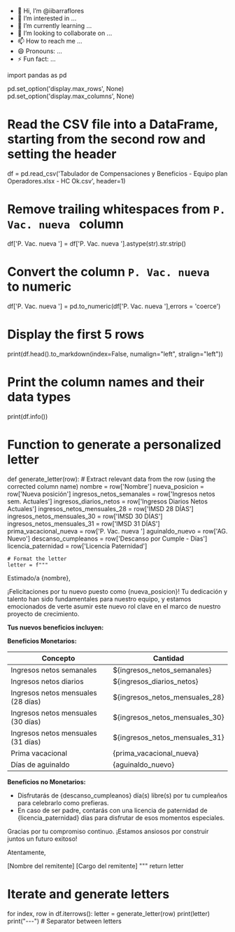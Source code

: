 - 👋 Hi, I’m @iibarraflores
- 👀 I’m interested in ...
- 🌱 I’m currently learning ...
- 💞️ I’m looking to collaborate on ...
- 📫 How to reach me ...
- 😄 Pronouns: ...
- ⚡ Fun fact: ...

<!---
iibarraflores/iibarraflores is a ✨ special ✨ repository because its `README.md` (this file) appears on your GitHub profile.
You can click the Preview link to take a look at your changes.
--->
import pandas as pd

pd.set_option('display.max_rows', None)
pd.set_option('display.max_columns', None)

# Read the CSV file into a DataFrame, starting from the second row and setting the header
df = pd.read_csv('Tabulador de Compensaciones y Beneficios - Equipo plan Operadores.xlsx - HC  Ok.csv', header=1)

# Remove trailing whitespaces from `P. Vac. nueva ` column
df['P. Vac. nueva '] = df['P. Vac. nueva '].astype(str).str.strip()

# Convert the column `P. Vac. nueva ` to numeric
df['P. Vac. nueva '] = pd.to_numeric(df['P. Vac. nueva '],errors = 'coerce')

# Display the first 5 rows
print(df.head().to_markdown(index=False, numalign="left", stralign="left"))

# Print the column names and their data types
print(df.info())

# Function to generate a personalized letter
def generate_letter(row):
    # Extract relevant data from the row (using the corrected column name)
    nombre = row['Nombre']
    nueva_posicion = row['Nueva posición']
    ingresos_netos_semanales = row['Ingresos netos sem. Actuales']
    ingresos_diarios_netos = row['Ingresos Diarios Netos Actuales']
    ingresos_netos_mensuales_28 = row['IMSD  28 DÍAS']
    ingresos_netos_mensuales_30 = row['IMSD 30 DÍAS']
    ingresos_netos_mensuales_31 = row['IMSD 31 DÍAS']
    prima_vacacional_nueva = row['P. Vac. nueva ']
    aguinaldo_nuevo = row['AG. Nuevo']
    descanso_cumpleanos = row['Descanso por Cumple - Días']
    licencia_paternidad = row['Licencia Paternidad']

    # Format the letter
    letter = f"""
Estimado/a {nombre},

¡Felicitaciones por tu nuevo puesto como {nueva_posicion}! Tu dedicación y talento han sido fundamentales para nuestro equipo, y estamos emocionados de verte asumir este nuevo rol clave en el marco de nuestro proyecto de crecimiento.

**Tus nuevos beneficios incluyen:**

**Beneficios Monetarios:**

| Concepto | Cantidad |
|---|---|
| Ingresos netos semanales | ${ingresos_netos_semanales} |
| Ingresos netos diarios | ${ingresos_diarios_netos} |
| Ingresos netos mensuales (28 días) | ${ingresos_netos_mensuales_28} |
| Ingresos netos mensuales (30 días) | ${ingresos_netos_mensuales_30} |
| Ingresos netos mensuales (31 días) | ${ingresos_netos_mensuales_31} |
| Prima vacacional | {prima_vacacional_nueva} |
| Días de aguinaldo | {aguinaldo_nuevo} |

**Beneficios no Monetarios:**

* Disfrutarás de {descanso_cumpleanos} día(s) libre(s) por tu cumpleaños para celebrarlo como prefieras.
* En caso de ser padre, contarás con una licencia de paternidad de {licencia_paternidad} días para disfrutar de esos momentos especiales.

Gracias por tu compromiso continuo. ¡Estamos ansiosos por construir juntos un futuro exitoso!

Atentamente,

[Nombre del remitente]
[Cargo del remitente]
"""
    return letter

# Iterate and generate letters
for index, row in df.iterrows():
    letter = generate_letter(row)
    print(letter)
    print("---") # Separator between letters

